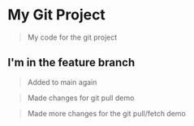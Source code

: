 # My Git Project

> My code for the git project

## I'm in the feature branch

> Added to main again

> Made changes for git pull demo

> Made more changes for the git pull/fetch demo
